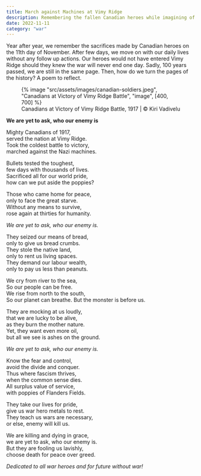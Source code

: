 ```yaml
---
title: March against Machines at Vimy Ridge
description: Remembering the fallen Canadian heroes while imagining of future without war
date: 2022-11-11
category: "war"
---
```


Year after year, we remember the sacrifices made by Canadian heroes on the 11th day of November. After few days, we move on with our daily lives without any follow up actions. Our heroes would not have entered Vimy Ridge should they knew the war will never end one day. Sadly, 100 years passed, we are still in the same page. Then, how do we turn the pages of the history? A poem to reflect.

<!-- excerpt -->

<figure>
{% image "src/assets/images/canadian-soldiers.jpeg", "Canadians at Victory of Vimy Ridge Battle", "image", [400, 700] %}
<figcaption>
Canadians at Victory of Vimy Ridge Battle, 1917 | © Kiri Vadivelu
</figcaption>
</figure>

<section>

**We are yet to ask,
who our enemy is**

Mighty Canadians of 1917,<br>
served the nation at Vimy Ridge.<br>
Took the coldest battle to victory,<br>
marched against the Nazi machines.

Bullets tested the toughest,<br>
few days with thousands of lives.<br>
Sacrificed all for our world pride,<br>
how can we put aside the poppies?

Those who came home for peace,<br>
only to face the great starve.<br>
Without any means to survive,<br>
rose again at thirties for humanity.

_We are yet to ask,
who our enemy is._

They seized our means of bread,<br>
only to give us bread crumbs.<br>
They stole the native land,<br>
only to rent us living spaces.<br>
They demand our labour wealth,<br>
only to pay us less than peanuts.

We cry from river to the sea,<br>
So our people can be free.<br>
We rise from north to the south,<br>
So our planet can breathe.
But the monster is before us.

They are mocking at us loudly,<br>
that we are lucky to be alive,<br>
as they burn the mother nature.<br>
Yet, they want even more oil,<br>
but all we see is ashes on the ground.

_We are yet to ask,
who our enemy is._

Know the fear and control,<br>
avoid the divide and conquer.<br>
Thus where fascism thrives,<br>
when the common sense dies.<br>
All surplus value of service,<br>
with poppies of Flanders Fields.

They take our lives for pride,<br>
give us war hero metals to rest.<br>
They teach us wars are necessary,<br>
or else, enemy will kill us.

We are killing and dying in grace,<br>
we are yet to ask, who our enemy is.<br>
But they are fooling us lavishly,<br>
choose death for peace over greed.

_Dedicated to all war heroes and for future without war!_

</section>
